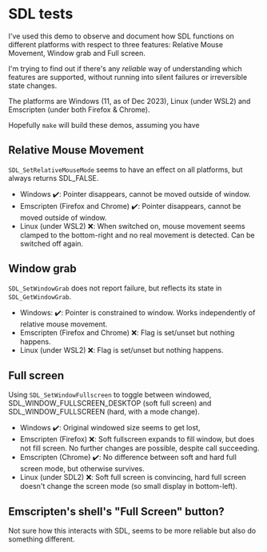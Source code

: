 # SDL tests

I've used this demo to observe and document how SDL functions on different platforms
with respect to three features: Relative Mouse Movement, Window grab and Full screen.

I'm trying to find out if there's any _reliable_ way  of understanding which features are supported, without running into silent failures or irreversible state changes.

The platforms are Windows (11, as of Dec 2023), Linux (under WSL2) and Emscripten (under both Firefox & Chrome).

Hopefully `make` will build these demos, assuming you have 

## Relative Mouse Movement

`SDL_SetRelativeMouseMode` seems to have an effect on all platforms, but always returns SDL_FALSE.

* Windows ✔️: Pointer disappears, cannot be moved outside of window.
* Emscripten (Firefox and Chrome) ✔️: Pointer disappears, cannot be moved outside of window.
* Linux (under WSL2) ❌: When switched on, mouse movement seems clamped to the bottom-right and no real movement is detected. Can be switched off again.

## Window grab

`SDL_SetWindowGrab` does not report failure, but reflects its state in `SDL_GetWindowGrab`.

* Windows: ✔️: Pointer is constrained to window. Works independently of relative mouse movement.
* Emscripten (Firefox and Chrome) ❌: Flag is set/unset but nothing happens.
* Linux (under WSL2) ❌: Flag is set/unset but nothing happens.

## Full screen

Using `SDL_SetWindowFullscreen` to toggle between windowed, SDL_WINDOW_FULLSCREEN_DESKTOP (soft full screen) and SDL_WINDOW_FULLSCREEN (hard, with a mode change).

* Windows ✔️: Original windowed size seems to get lost, 
* Emscripten (Firefox) ❌: Soft fullscreen expands to fill window, but does not fill screen. No further changes are possible, despite call succeeding.
* Emscripten (Chrome) ✔️: No difference between soft and hard full screen mode, but otherwise survives.
* Linux (under SDL2) ❌: Soft full screen is convincing, hard full screen doesn't change the screen mode (so small display in bottom-left).

## Emscripten's shell's "Full Screen" button?

Not sure how this interacts with SDL, seems to be more reliable but also do something different.